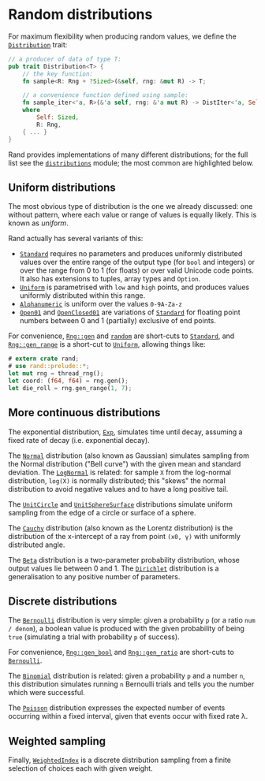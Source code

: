 # Random distributions

For maximum flexibility when producing random values, we define the
[`Distribution`] trait:

```rust
// a producer of data of type T:
pub trait Distribution<T> {
    // the key function:
    fn sample<R: Rng + ?Sized>(&self, rng: &mut R) -> T;

    // a convenience function defined using sample:
    fn sample_iter<'a, R>(&'a self, rng: &'a mut R) -> DistIter<'a, Self, R, T>
    where
        Self: Sized,
        R: Rng,
    { ... }
}
```

Rand provides implementations of many different distributions; for the full
list see the [`distributions`] module; the most common are highlighted below.

## Uniform distributions

The most obvious type of distribution is the one we already discussed: one
without pattern, where each value or range of values is equally likely. This is
known as *uniform*.

Rand actually has several variants of this:

-   [`Standard`] requires no parameters and produces uniformly distributed
    values over the entire range of the output type (for `bool` and integers)
    or over the range from 0 to 1 (for floats) or over valid Unicode code
    points. It also has extensions to tuples, array types and `Option`.
-   [`Uniform`] is parametrised with `low` and `high` points, and produces
    values uniformly distributed within this range.
-   [`Alphanumeric`] is uniform over the values `0-9A-Za-z`
-   [`Open01`] and [`OpenClosed01`] are variations of [`Standard`] for floating
    point numbers between 0 and 1 (partially) exclusive of end points.

For convenience, [`Rng::gen`] and [`random`] are short-cuts to [`Standard`],
and [`Rng::gen_range`] is a short-cut to [`Uniform`], allowing things like:

```rust
# extern crate rand;
# use rand::prelude::*;
let mut rng = thread_rng();
let coord: (f64, f64) = rng.gen();
let die_roll = rng.gen_range(1, 7);
```

## More continuous distributions

The exponential distribution, [`Exp`], simulates time until decay, assuming a
fixed rate of decay (i.e. exponential decay).

The [`Normal`] distribution (also known as Gaussian) simulates sampling from
the Normal distribution ("Bell curve") with the given mean and standard
deviation. The [`LogNormal`] is related: for sample `X` from the log-normal
distribution, `log(X)` is normally distributed; this "skews" the normal
distribution to avoid negative values and to have a long positive tail.

The [`UnitCircle`] and [`UnitSphereSurface`] distributions simulate uniform
sampling from the edge of a circle or surface of a sphere.

The [`Cauchy`] distribution (also known as the Lorentz distribution) is the
distribution of the x-intercept of a ray from point `(x0, γ)` with uniformly
distributed angle.

The [`Beta`] distribution is a two-parameter probability distribution, whose
output values lie between 0 and 1. The [`Dirichlet`] distribution is a
generalisation to any positive number of parameters.

## Discrete distributions

The [`Bernoulli`] distribution is very simple: given a probability `p` (or a
ratio `num / denom`), a boolean value is produced with the given probability
of being `true` (simulating a trial with probability `p` of success).

For convenience, [`Rng::gen_bool`] and [`Rng::gen_ratio`] are short-cuts to [`Bernoulli`].

The [`Binomial`] distribution is related: given a probability `p` and a number
`n`, this distribution simulates running `n` Bernoulli trials and tells you the
number which were successful.

The [`Poisson`] distribution expresses the expected number of events occurring
within a fixed interval, given that events occur with fixed rate λ.

## Weighted sampling

Finally, [`WeightedIndex`] is a discrete distribution sampling from a finite
selection of choices each with given weight.

[`Distribution`]: ../rand/rand/distributions/trait.Distribution.html
[`distributions`]: ../rand/rand/distributions/index.html
[`Rng::gen_range`]: ../rand/rand/trait.Rng.html#method.gen_range
[`random`]: ../rand/rand/fn.random.html
[`Rng::gen_bool`]: ../rand/rand/trait.Rng.html#method.gen_bool
[`Rng::gen_ratio`]: ../rand/rand/trait.Rng.html#method.gen_ratio
[`Rng::gen`]: ../rand/rand/trait.Rng.html#method.gen
[`Rng`]: ../rand/rand/trait.Rng.html
[`Standard`]: ../rand/rand/distributions/struct.Standard.html
[`Uniform`]: ../rand/rand/distributions/struct.Uniform.html
[`Alphanumeric`]: ../rand/rand/distributions/struct.Alphanumeric.html
[`Open01`]: ../rand/rand/distributions/struct.Open01.html
[`OpenClosed01`]: ../rand/rand/distributions/struct.OpenClosed01.html
[`Bernoulli`]: ../rand/rand/distributions/struct.Bernoulli.html
[`Binomial`]: ../rand/rand/distributions/struct.Binomial.html
[`Exp`]: ../rand/rand/distributions/struct.Exp.html
[`Normal`]: ../rand/rand/distributions/struct.Normal.html
[`LogNormal`]: ../rand/rand/distributions/struct.LogNormal.html
[`UnitCircle`]: ../rand/rand/distributions/struct.UnitCircle.html
[`UnitSphereSurface`]: ../rand/rand/distributions/struct.UnitSphereSurface.html
[`Cauchy`]: ../rand/rand/distributions/struct.Cauchy.html
[`Poisson`]: ../rand/rand/distributions/struct.Poisson.html
[`Beta`]: ../rand/rand/distributions/struct.Beta.html
[`Dirichlet`]: ../rand/rand/distributions/struct.Dirichlet.html
[`WeightedIndex`]: ../rand/rand/distributions/weighted/struct.WeightedIndex.html
